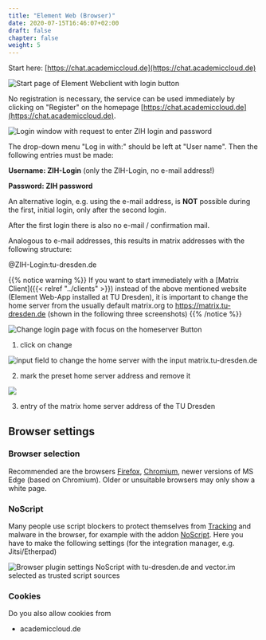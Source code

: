 ```yaml
---
title: "Element Web (Browser)"
date: 2020-07-15T16:46:07+02:00
draft: false
chapter: false
weight: 5
---
```


Start here: [https://chat.academiccloud.de](https://chat.academiccloud.de) 

![Start page of Element Webclient with login button](/images/01_Welcome_en.png)

No registration is necessary, the service can be used immediately by clicking on "Register" on the homepage [https://chat.academiccloud.de](https://chat.academiccloud.de).

![Login window with request to enter ZIH login and password](/images/02_Login1_en.png)

The drop-down menu "Log in with:" should be left at "User name". Then the following entries must be made:

**Username: ZIH-Login** (only the ZIH-Login, no e-mail address!)

**Password: ZIH password**

An alternative login, e.g. using the e-mail address, is **NOT** possible during the first, initial login, only after the second login.

After the first login there is also no e-mail / confirmation mail.

Analogous to e-mail addresses, this results in matrix addresses with the following structure:

@ZIH-Login:tu-dresden.de

{{% notice warning %}}
If you want to start immediately with a [Matrix Client]({{< relref "../clients" >}}) instead of the above mentioned website (Element Web-App installed at TU Dresden), it is important to change the home server from the usually default matrix.org to https://matrix.tu-dresden.de (shown in the following three screenshots)
{{% /notice %}}

![Change login page with focus on the homeserver Button](/images/02_Login2_en.png)

1. click on change

![input field to change the home server with the input matrix.tu-dresden.de](/images/02_Login3_en.png)

2. mark the preset home server address and remove it

![](/images/02_Login4_en.png)

3. entry of the matrix home server address of the TU Dresden

## Browser settings

### Browser selection

Recommended are the browsers [Firefox](https://www.mozilla.org/de/firefox/new/), [Chromium](https://www.chromium.org/getting-involved/download-chromium), newer versions of MS Edge (based on Chromium). Older or unsuitable browsers may only show a white page.

### NoScript

Many people use script blockers to protect themselves from [Tracking](https://tu-dresden.de/tu-dresden/newsportal/news/datenschutz-beim-website-tracking) and malware in the browser, for example with the addon [NoScript](https://addons.mozilla.org/de/firefox/addon/noscript/). Here you have to make the following settings (for the integration manager, e.g. Jitsi/Etherpad)

![Browser plugin settings NoScript with tu-dresden.de and vector.im selected as trusted script sources](/images/10_Sicherheit2_en.png)

### Cookies

Do you also allow cookies from

- academiccloud.de
